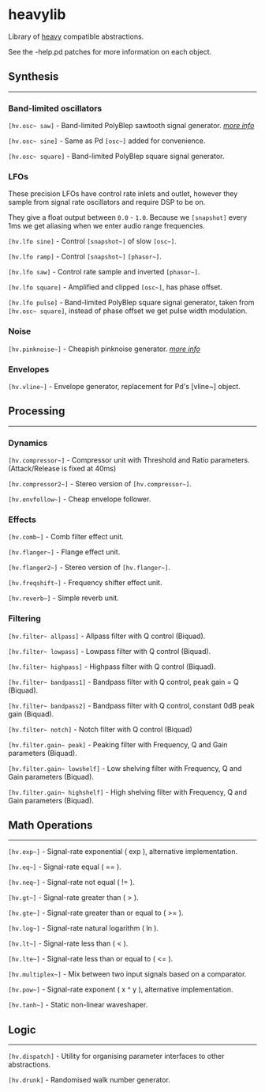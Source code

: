 # heavylib

Library of [heavy](https://enzienaudio.com) compatible abstractions.

See the -help.pd patches for more information on each object.

## Synthesis

---

### Band-limited oscillators

`[hv.osc~ saw]` - Band-limited PolyBlep sawtooth signal generator. [_more info_](https://github.com/cfloisand/pd-polyblep/blob/master/Source/polyblep~.c)

`[hv.osc~ sine]` - Same as Pd `[osc~]` added for convenience.

`[hv.osc~ square]` - Band-limited PolyBlep square signal generator.

### LFOs

These precision LFOs have control rate inlets and outlet, however they sample from signal rate oscillators and require DSP to be on.

They give a float output between `0.0` - `1.0`. Because we `[snapshot]` every 1ms we get aliasing when we enter audio range frequencies.

`[hv.lfo sine]` - Control `[snapshot~]` of  slow `[osc~]`.

`[hv.lfo ramp]` - Control `[snapshot~]` `[phasor~]`.

`[hv.lfo saw]` - Control rate sample and inverted `[phasor~]`.

`[hv.lfo square]` - Amplified and clipped `[osc~]`, has phase offset.

`[hv.lfo pulse]` - Band-limited PolyBlep square signal generator, taken from `[hv.osc~ square]`, instead of phase offset we get pulse width modulation.

### Noise

`[hv.pinknoise~]` - Cheapish pinknoise generator. [_more info_](http://www.firstpr.com.au/dsp/pink-noise/)

### Envelopes

`[hv.vline~]` - Envelope generator, replacement for Pd's [vline~] object.

## Processing

---

### Dynamics

`[hv.compressor~]` - Compressor unit with Threshold and Ratio parameters. (Attack/Release is fixed at 40ms)

`[hv.compressor2~]` - Stereo version of `[hv.compressor~]`.

`[hv.envfollow~]` - Cheap envelope follower.

### Effects

`[hv.comb~]` - Comb filter effect unit.

`[hv.flanger~]` - Flange effect unit.

`[hv.flanger2~]` - Stereo version of `[hv.flanger~]`.

`[hv.freqshift~]` - Frequency shifter effect unit.

`[hv.reverb~]` - Simple reverb unit.

### Filtering

`[hv.filter~ allpass]` - Allpass filter with Q control (Biquad).

`[hv.filter~ lowpass]` - Lowpass filter with Q control (Biquad).

`[hv.filter~ highpass]` - Highpass filter with Q control (Biquad).

`[hv.filter~ bandpass1]` - Bandpass filter with Q control, peak gain = Q (Biquad).

`[hv.filter~ bandpass2]` - Bandpass filter with Q control, constant 0dB peak gain (Biquad).

`[hv.filter~ notch]` - Notch filter with Q control (Biquad)

`[hv.filter.gain~ peak]` - Peaking filter with Frequency, Q and Gain parameters (Biquad).

`[hv.filter.gain~ lowshelf]` - Low shelving filter with Frequency, Q and Gain parameters (Biquad).

`[hv.filter.gain~ highshelf]` - High shelving filter with Frequency, Q and Gain parameters (Biquad).

## Math Operations

---

`[hv.exp~]` - Signal-rate exponential ( exp ), alternative implementation.

`[hv.eq~]` - Signal-rate equal ( == ).

`[hv.neq~]` - Signal-rate not equal ( != ).

`[hv.gt~]` - Signal-rate greater than ( > ).

`[hv.gte~]` - Signal-rate greater than or equal to ( >= ).

`[hv.log~]` - Signal-rate natural logarithm ( ln ).

`[hv.lt~]` - Signal-rate less than ( < ).

`[hv.lte~]` - Signal-rate less than or equal to ( <= ).

`[hv.multiplex~]` - Mix between two input signals based on a comparator.

`[hv.pow~]` - Signal-rate exponent ( x ^ y ), alternative implementation.

`[hv.tanh~]` - Static non-linear waveshaper.

## Logic

---

`[hv.dispatch]` - Utility for organising parameter interfaces to other abstractions.

`[hv.drunk]` - Randomised walk number generator.
